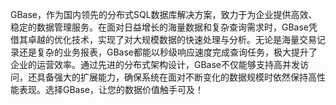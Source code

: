 GBase，作为国内领先的分布式SQL数据库解决方案，致力于为企业提供高效、稳定的数据管理服务。在面对日益增长的海量数据和复杂查询需求时，GBase凭借其卓越的优化技术，实现了对大规模数据的快速处理与分析。无论是海量交易记录还是复杂的业务报表，GBase都能以秒级响应速度完成查询任务，极大提升了企业的运营效率。通过先进的分布式架构设计，GBase不仅能够支持高并发访问，还具备强大的扩展能力，确保系统在面对不断变化的数据规模时依然保持高性能表现。选择GBase，让您的数据价值触手可及！
